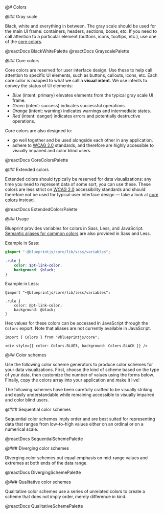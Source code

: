 @# Colors

@## Gray scale

Black, white and everything in between. The gray scale should be used for
the main UI frame: containers, headers, sections, boxes, etc.
If you need to call attention to a particular element (buttons, icons, tooltips, etc.),
use one of the [core colors](#core/colors.core-colors).

@reactDocs BlackWhitePalette
@reactDocs GrayscalePalette

@## Core colors

Core colors are reserved for user interface design. Use these to help call
attention to specific UI elements, such as buttons, callouts, icons, etc.
Each core color is mapped to what we call a __visual intent__. We use intents
to convey the status of UI elements:

- _Blue_ (intent: primary) elevates elements from the typical gray scale UI frame.
- _Green_ (intent: success) indicates successful operations.
- _Orange_ (intent: warning) indicates warnings and intermediate states.
- _Red_ (intent: danger) indicates errors and potentially destructive operations.

Core colors are also designed to:

- go well together and be used alongside each other in any application.
- adhere to [WCAG 2.0](https://www.w3.org/TR/WCAG20/) standards, and therefore are
highly accessible to visually impaired and color blind users.

@reactDocs CoreColorsPalette

@## Extended colors

Extended colors should typically be reserved for data visualizations: any time
you need to represent data of some sort, you can use these.
These colors are less strict on [WCAG 2.0](https://www.w3.org/TR/WCAG20/)
accessibility standards and should therefore not be used for typical user
interface design — take a look at [core colors](#colors.core-colors) instead.

@reactDocs ExtendedColorsPalette

@## Usage

Blueprint provides variables for colors in Sass, Less, and JavaScript.
[Semantic aliases for common colors](#core/variables.color-aliases) are also provided in Sass and Less.

Example in Sass:

```css.scss
@import "~@blueprintjs/core/lib/scss/variables";

.rule {
    color: $pt-link-color;
    background: $black;
}
```

Example in Less:

```css.less
@import "~@blueprintjs/core/lib/less/variables";

.rule {
    color: @pt-link-color;
    background: @black;
}
```

Hex values for these colors can be accessed in JavaScript through the `Colors` export.
Note that aliases are not currently available in JavaScript.

```tsx
import { Colors } from "@blueprintjs/core";

<div style={{ color: Colors.BLUE3, background: Colors.BLACK }} />
```

@## Color schemes

Use the following color scheme generators to produce color schemes for your data visualizations.
First, choose the kind of scheme based on the type of your data, then customize the number of values
using the forms below. Finally, copy the colors array into your application and make it live!

The following schemes have been carefully crafted to be visually striking and easily understandable
while remaining accessible to visually impaired and color blind users.

@### Sequential color schemes

Sequential color schemes imply order and are best suited for representing data that
ranges from low-to-high values either on an ordinal or on a numerical scale.

@reactDocs SequentialSchemePalette

@### Diverging color schemes

Diverging color schemes put equal emphasis on mid-range values and extremes
at both ends of the data range.

@reactDocs DivergingSchemePalette

@### Qualitative color schemes

Qualitative color schemes use a series of unrelated colors to create a
scheme that does not imply order, merely difference in kind.

@reactDocs QualitativeSchemePalette

